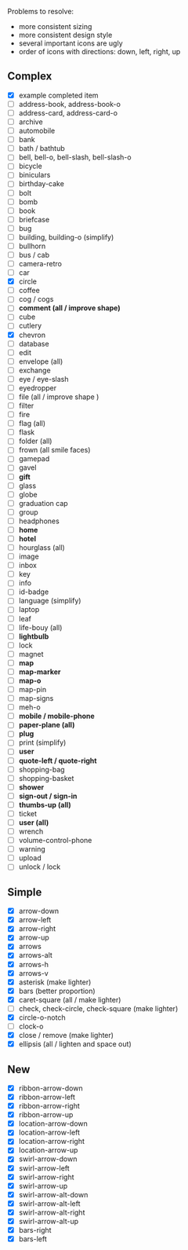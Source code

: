 Problems to resolve:

* more consistent sizing
* more consistent design style
* several important icons are ugly
* order of icons with directions: down, left, right, up

## Complex

* [x] example completed item
* [ ] address-book, address-book-o
* [ ] address-card, address-card-o
* [ ] archive
* [ ] automobile
* [ ] bank
* [ ] bath / bathtub
* [ ] bell, bell-o, bell-slash, bell-slash-o
* [ ] bicycle
* [ ] biniculars
* [ ] birthday-cake
* [ ] bolt
* [ ] bomb
* [ ] book
* [ ] briefcase
* [ ] bug
* [ ] building, building-o (simplify)
* [ ] bullhorn
* [ ] bus / cab
* [ ] camera-retro
* [ ] car
* [x] circle
* [ ] coffee
* [ ] cog / cogs
* [ ] **comment (all / improve shape)**
* [ ] cube
* [ ] cutlery
* [x] chevron
* [ ] database
* [ ] edit
* [ ] envelope (all)
* [ ] exchange
* [ ] eye / eye-slash
* [ ] eyedropper
* [ ] file (all / improve shape )
* [ ] filter
* [ ] fire
* [ ] flag (all)
* [ ] flask
* [ ] folder (all)
* [ ] frown (all smile faces)
* [ ] gamepad
* [ ] gavel
* [ ] **gift**
* [ ] glass
* [ ] globe
* [ ] graduation cap
* [ ] group
* [ ] headphones
* [ ] **home**
* [ ] **hotel**
* [ ] hourglass (all)
* [ ] image
* [ ] inbox
* [ ] key
* [ ] info
* [ ] id-badge
* [ ] language (simplify)
* [ ] laptop
* [ ] leaf
* [ ] life-bouy (all)
* [ ] **lightbulb**
* [ ] lock
* [ ] magnet
* [ ] **map**
* [ ] **map-marker**
* [ ] **map-o**
* [ ] map-pin
* [ ] map-signs
* [ ] meh-o
* [ ] **mobile / mobile-phone**
* [ ] **paper-plane (all)**
* [ ] **plug**
* [ ] print (simplify)
* [ ] **user**
* [ ] **quote-left / quote-right**
* [ ] shopping-bag
* [ ] shopping-basket
* [ ] **shower**
* [ ] **sign-out / sign-in**
* [ ] **thumbs-up (all)**
* [ ] ticket
* [ ] **user (all)**
* [ ] wrench
* [ ] volume-control-phone
* [ ] warning
* [ ] upload
* [ ] unlock / lock

## Simple

* [x] arrow-down
* [x] arrow-left
* [x] arrow-right
* [x] arrow-up
* [x] arrows
* [x] arrows-alt
* [x] arrows-h
* [x] arrows-v
* [x] asterisk (make lighter)
* [x] bars (better proportion)
* [x] caret-square (all / make lighter)
* [ ] check, check-circle, check-square (make lighter)
* [x] circle-o-notch
* [ ] clock-o
* [x] close / remove (make lighter)
* [x] ellipsis (all / lighten and space out)

## New

* [x] ribbon-arrow-down
* [x] ribbon-arrow-left
* [x] ribbon-arrow-right
* [x] ribbon-arrow-up
* [x] location-arrow-down
* [x] location-arrow-left
* [x] location-arrow-right
* [x] location-arrow-up
* [x] swirl-arrow-down
* [x] swirl-arrow-left
* [x] swirl-arrow-right
* [x] swirl-arrow-up
* [x] swirl-arrow-alt-down
* [x] swirl-arrow-alt-left
* [x] swirl-arrow-alt-right
* [x] swirl-arrow-alt-up
* [x] bars-right
* [x] bars-left